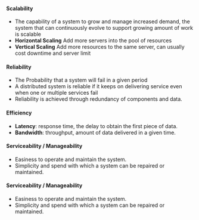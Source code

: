 #### Scalability
- The capability of a system to grow and manage increased demand, the system that can continuously evolve to support growing amount of work is scalable 
- **Horizontal Scaling** Add more servers into the pool of resources
- **Vertical Scaling** Add more resources to the same server, can usually cost downtime and server limit

#### Reliability

- The Probability that a system will fail in a given period
- A distributed system is reliable if it keeps on delivering service even when one or multiple services fail
- Reliability is achieved through redundancy of components and data.

#### Efficiency
- **Latency**: response time, the delay to obtain the first piece of data.
- **Bandwidth**: throughput, amount of data delivered in a given time.

#### Serviceability / Manageability
- Easiness to operate and maintain the system.
- Simplicity and spend with which a system can be repaired or maintained.

#### Serviceability / Manageability
- Easiness to operate and maintain the system.
- Simplicity and spend with which a system can be repaired or maintained.